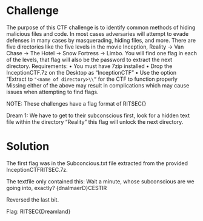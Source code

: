 # Challenge

The purpose of this CTF challenge is to identify common methods of hiding malicious files and code. In most cases adversaries will attempt to evade defenses in many cases by masquerading, hiding files, and more. There are five directories like the five levels in the movie Inception, Reality -> Van Chase -> The Hotel -> Snow Fortress -> Limbo. You will find one flag in each of the levels, that flag will also be the password to extract the next directory. Requirements: • You must have 7zip installed • Drop the InceptionCTF.7z on the Desktop as “InceptionCTF” • Use the option “Extract to `"<name of directory>\\”` for the CTF to function properly Missing either of the above may result in complications which may cause issues when attempting to find flags.

NOTE: These challenges have a flag format of RITSEC{}

Dream 1: We have to get to their subconscious first, look for a hidden text file within the directory “Reality” this flag will unlock the next directory.

# Solution

The first flag was in the Subconcious.txt file extracted from the provided InceptionCTFRITSEC.7z. 

The textfile only contained this:
Wait a minute, whose subconscious are we going into, exactly? {dnalmaerD}CESTIR

Reversed the last bit. 

Flag: 
RITSEC{Dreamland}
